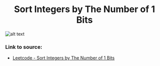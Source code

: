 <h1 align="center">Sort Integers by The Number of 1 Bits</h1>

![alt text](https://images2.imgbox.com/78/ca/lxdkB3qr_o.png?raw=true)

### Link to source: 
- <a href="https://leetcode.com/problems/sort-integers-by-the-number-of-1-bits/">Leetcode - Sort Integers by The Number of 1 Bits</a>
